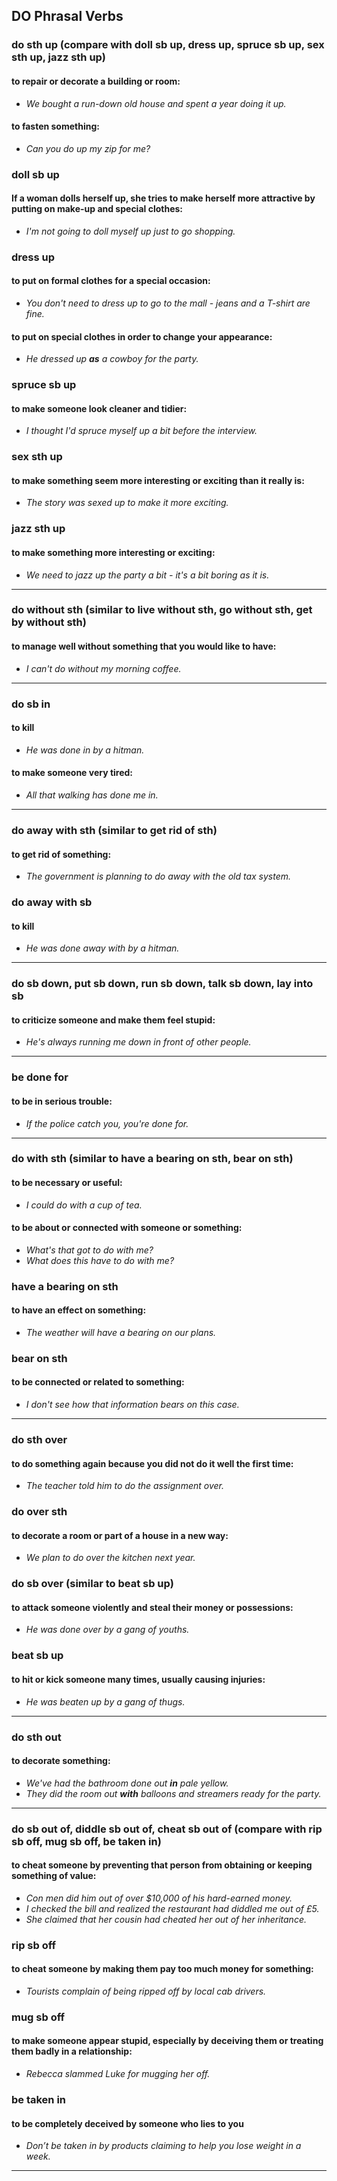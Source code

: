 ## DO Phrasal Verbs

### do sth up (compare with doll sb up, dress up, spruce sb up, sex sth up, jazz sth up)

#### to repair or decorate a building or room:

- _We bought a run-down old house and spent a year doing it up._

#### to fasten something:

- _Can you do up my zip for me?_

### doll sb up

#### If a woman dolls herself up, she tries to make herself more attractive by putting on make-up and special clothes:

- _I'm not going to doll myself up just to go shopping._

### dress up

#### to put on formal clothes for a special occasion:

- _You don't need to dress up to go to the mall - jeans and a T-shirt are fine._

#### to put on special clothes in order to change your appearance:

- _He dressed up **as** a cowboy for the party._

### spruce sb up

#### to make someone look cleaner and tidier:

- _I thought I'd spruce myself up a bit before the interview._

### sex sth up

#### to make something seem more interesting or exciting than it really is:

- _The story was sexed up to make it more exciting._

### jazz sth up

#### to make something more interesting or exciting:

- _We need to jazz up the party a bit - it's a bit boring as it is._

---

### do without sth (similar to live without sth, go without sth, get by without sth)

#### to manage well without something that you would like to have:

- _I can't do without my morning coffee._

---

### do sb in

#### to kill

- _He was done in by a hitman._

#### to make someone very tired:

- _All that walking has done me in._

---

### do away with sth (similar to get rid of sth)

#### to get rid of something:

- _The government is planning to do away with the old tax system._

### do away with sb

#### to kill

- _He was done away with by a hitman._

---

### do sb down, put sb down, run sb down, talk sb down, lay into sb

#### to criticize someone and make them feel stupid:

- _He's always running me down in front of other people._

---

### be done for

#### to be in serious trouble:

- _If the police catch you, you're done for._

---

### do with sth (similar to have a bearing on sth, bear on sth)

#### to be necessary or useful:

- _I could do with a cup of tea._

#### to be about or connected with someone or something:

- _What's that got to do with me?_
- _What does this have to do with me?_

### have a bearing on sth

#### to have an effect on something:

- _The weather will have a bearing on our plans._

### bear on sth

#### to be connected or related to something:

- _I don't see how that information bears on this case._

---

### do sth over

#### to do something again because you did not do it well the first time:

- _The teacher told him to do the assignment over._

### do over sth

#### to decorate a room or part of a house in a new way:

- _We plan to do over the kitchen next year._

### do sb over (similar to beat sb up)

#### to attack someone violently and steal their money or possessions:

- _He was done over by a gang of youths._

### beat sb up

#### to hit or kick someone many times, usually causing injuries:

- _He was beaten up by a gang of thugs._

---

### do sth out

#### to decorate something:

- _We've had the bathroom done out **in** pale yellow._
- _They did the room out **with** balloons and streamers ready for the party._

---

### do sb out of, diddle sb out of, cheat sb out of (compare with rip sb off, mug sb off, be taken in)

#### to cheat someone by preventing that person from obtaining or keeping something of value:

- _Con men did him out of over $10,000 of his hard-earned money._
- _I checked the bill and realized the restaurant had diddled me out of £5._
- _She claimed that her cousin had cheated her out of her inheritance._

### rip sb off

#### to cheat someone by making them pay too much money for something:

- _Tourists complain of being ripped off by local cab drivers._

### mug sb off

#### to make someone appear stupid, especially by deceiving them or treating them badly in a relationship:

- _Rebecca slammed Luke for mugging her off._

### be taken in

#### to be completely deceived by someone who lies to you

- _Don’t be taken in by products claiming to help you lose weight in a week._

---
